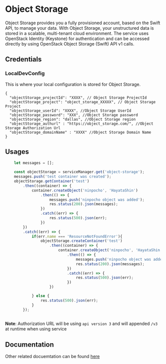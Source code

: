 # Object Storage
 
Object Storage provides you a fully provisioned account, based on the Swift API, to manage your data. With Object Storage, your unstructured data is stored in a scalable, multi-tenant cloud environment. The service uses OpenStack Identity (Keystone) for authentication and can be accessed directly by using OpenStack Object Storage (Swift) API v1 calls. 

##  Credentials

###  LocalDevConfig

This is where your local configuration is stored for Object Storage.
```
{
  "objectStorage_projectId": "XXXX", // Object Storage ProjectId
  "objectStorage_project": "object_storage_XXXXX", // Object Storage Project
  "objectStorage_userId": "XXXX", //Object Storage UserId
  "objectStorage_password": "XXX", //Object Storage password
  "objectStorage_region": "dallas", //Object Storage region
  "objectStorage_authurl" : "https://object_storage.com/", //Object Storage Authorization Url
  "objectStorage_domainName" : "XXXX" //Object Storage Domain Name
}
```

## Usages

```javascript
    let messages = [];

	const objectStorage = serviceManager.get('object-storage');
	messages.push('test container was created');
	objectStorage.getContainer('test')
		.then((container) => {
			container.createObject('ninpocho', 'HayataShin')
				.then(() => {
					messages.push('ninpocho object was added');
					res.status(200).json(messages);
				})
				.catch((err) => {
					res.status(500).json(err);
				})
		})
		.catch((err) => {
			if(err.name === 'ResourceNotFoundError'){
				objectStorage.createContainer('test')
					.then((container) => {
						container.createObject('ninpocho', 'HayataShin')
							.then(() => {
								messages.push('ninpocho object was added');
								res.status(200).json(messages);
							})
							.catch((err) => {
								res.status(500).json(err);
							})
					})

			} else {
				res.status(500).json(err);
			}
		});
    
```

**Note**: Authorization URL will be using `api version 3` and will appended `/v3` at runtime when using service

## Documentation

Other related docuemtation can be found [here](https://www.npmjs.com/package/bluemix-objectstorage)